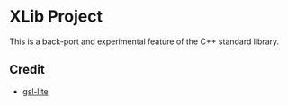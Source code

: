 # XLib Project

This is a back-port and experimental feature of the C++ standard library.

## Credit

- [gsl-lite](https://github.com/gsl-lite/gsl-lite)
